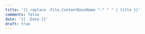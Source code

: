 ```yaml
---
title: '{{ replace .File.ContentBaseName "-" " " | title }}'
comments: false
date: '{{ .Date }}'
draft: true
---
```

